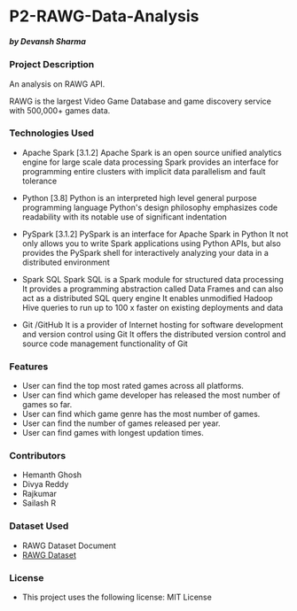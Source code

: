 # P2-RAWG-Data-Analysis
##### by Devansh Sharma

### Project Description

An analysis on RAWG API.

RAWG is the largest Video Game Database and game discovery service with 500,000+ games data.

### Technologies Used

* Apache Spark [3.1.2] Apache Spark is an open source unified analytics engine for large scale data processing Spark provides an interface for programming entire clusters with implicit data parallelism and fault tolerance

* Python [3.8] Python is an interpreted high level general purpose programming language Python's design philosophy emphasizes code readability with its notable use of significant indentation

* PySpark [3.1.2] PySpark is an interface for Apache Spark in Python It not only allows you to write Spark applications using Python APIs, but also provides the PySpark shell for interactively analyzing your data in a distributed environment

* Spark SQL Spark SQL is a Spark module for structured data processing It provides a programming abstraction called Data Frames and can also act as a distributed SQL query engine It enables unmodified Hadoop Hive queries to run up to 100 x faster on existing deployments and data

* Git /GitHub It is a provider of Internet hosting for software development and version control using Git It offers the distributed version control and source code management functionality of Git


### Features
* User can find the top most rated games across all platforms.
* User can find which game developer has released the most number of games so far.
* User can find which game genre has the most number of games.
* User can find the number of games released per year.
* User can find games with longest updation times.

### Contributors
* Hemanth Ghosh
* Divya Reddy
* Rajkumar
* Sailash R

### Dataset Used
* RAWG Dataset Document
* [RAWG Dataset](https://www.kaggle.com/jummyegg/rawg-game-dataset)

### License
* This project uses the following license: MIT License
